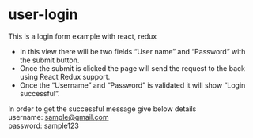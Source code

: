 # user-login

This is a login form example with react, redux <br>
<ul>
<li> In this view there will be two fields “User name” and “Password” with the submit button.</li>
<li>Once the submit is clicked the page will send the request to the back using React Redux support. </li>
<li>Once the “Username” and “Password” is validated it will show “Login successful”. </li>
</ul>

In order to get the successful message give below details <br>
username: sample@gmail.com <br>
password: sample123
